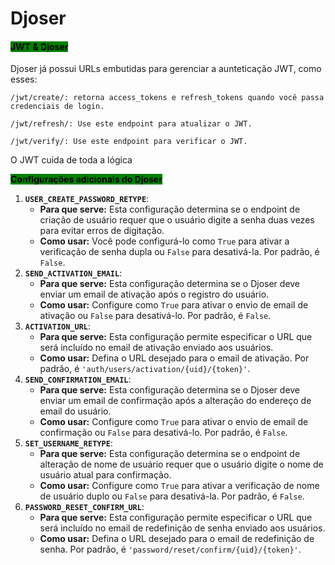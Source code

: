 # Djoser



#### <mark style="background-color:green;">JWT & Djoser</mark>

Djoser já possui URLs embutidas para gerenciar a aunteticação JWT, como esses:

```
/jwt/create/: retorna access_tokens e refresh_tokens quando você passa credenciais de login.

/jwt/refresh/: Use este endpoint para atualizar o JWT.

/jwt/verify/: Use este endpoint para verificar o JWT.
```

O JWT cuida de toda a lógica



<mark style="background-color:green;">**Configurações adicionais do Djoser**</mark>

1. **`USER_CREATE_PASSWORD_RETYPE`**:
   * **Para que serve:** Esta configuração determina se o endpoint de criação de usuário requer que o usuário digite a senha duas vezes para evitar erros de digitação.
   * **Como usar:** Você pode configurá-lo como `True` para ativar a verificação de senha dupla ou `False` para desativá-la. Por padrão, é `False`.
2. **`SEND_ACTIVATION_EMAIL`**:
   * **Para que serve:** Esta configuração determina se o Djoser deve enviar um email de ativação após o registro do usuário.
   * **Como usar:** Configure como `True` para ativar o envio de email de ativação ou `False` para desativá-lo. Por padrão, é `False`.
3. **`ACTIVATION_URL`**:
   * **Para que serve:** Esta configuração permite especificar o URL que será incluído no email de ativação enviado aos usuários.
   * **Como usar:** Defina o URL desejado para o email de ativação. Por padrão, é `'auth/users/activation/{uid}/{token}'`.
4. **`SEND_CONFIRMATION_EMAIL`**:
   * **Para que serve:** Esta configuração determina se o Djoser deve enviar um email de confirmação após a alteração do endereço de email do usuário.
   * **Como usar:** Configure como `True` para ativar o envio de email de confirmação ou `False` para desativá-lo. Por padrão, é `False`.
5. **`SET_USERNAME_RETYPE`**:
   * **Para que serve:** Esta configuração determina se o endpoint de alteração de nome de usuário requer que o usuário digite o nome de usuário atual para confirmação.
   * **Como usar:** Configure como `True` para ativar a verificação de nome de usuário duplo ou `False` para desativá-la. Por padrão, é `False`.
6. **`PASSWORD_RESET_CONFIRM_URL`**:
   * **Para que serve:** Esta configuração permite especificar o URL que será incluído no email de redefinição de senha enviado aos usuários.
   * **Como usar:** Defina o URL desejado para o email de redefinição de senha. Por padrão, é `'password/reset/confirm/{uid}/{token}'`.
